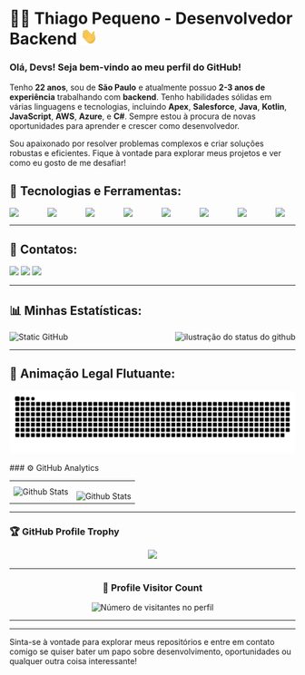 # 👨‍💻 Thiago Pequeno - Desenvolvedor Backend <img src="https://raw.githubusercontent.com/ABSphreak/ABSphreak/master/gifs/Hi.gif" width="30px">

### Olá, Devs! Seja bem-vindo ao meu perfil do GitHub!

Tenho **22 anos**, sou de **São Paulo** e atualmente possuo **2-3 anos de experiência** trabalhando com **backend**. Tenho habilidades sólidas em várias linguagens e tecnologias, incluindo **Apex**, **Salesforce**, **Java**, **Kotlin**, **JavaScript**, **AWS**, **Azure**, e **C#**. Sempre estou à procura de novas oportunidades para aprender e crescer como desenvolvedor.

Sou apaixonado por resolver problemas complexos e criar soluções robustas e eficientes. Fique à vontade para explorar meus projetos e ver como eu gosto de me desafiar!

## 🚀 Tecnologias e Ferramentas:
<div style="display: flex; gap: 2rem;">
  <img width="50px" src="https://cdn.jsdelivr.net/gh/devicons/devicon/icons/salesforce/salesforce-original.svg" />
  <img width="50px" src="https://cdn.jsdelivr.net/gh/devicons/devicon/icons/apex/apex-original.svg" />
  <img width="50px" src="https://cdn.jsdelivr.net/gh/devicons/devicon/icons/java/java-original.svg" />
  <img width="50px" src="https://cdn.jsdelivr.net/gh/devicons/devicon/icons/kotlin/kotlin-original.svg" />
  <img width="50px" src="https://cdn.jsdelivr.net/gh/devicons/devicon/icons/javascript/javascript-original.svg" />
  <img width="50px" src="https://cdn.jsdelivr.net/gh/devicons/devicon/icons/azure/azure-original.svg" />
  <img width="50px" src="https://hermes.dio.me/articles/cover/3d6d2565-3411-47c2-9dd4-570eeb48ba9e.png" />
  <img width="50px" src="https://cdn.jsdelivr.net/gh/devicons/devicon/icons/csharp/csharp-original.svg" />
</div>

---

## 📩 Contatos:
<div>
<a href="https://www.instagram.com/_castr0o/" target="_blank"><img src="https://img.shields.io/badge/-Instagram-%23E4405F?style=for-the-badge&logo=instagram&logoColor=white" target="_blank"></a>
<a href = "mailto:thiagopeuqueno@gmail.com"><img src="https://img.shields.io/badge/Gmail-D14836?style=for-the-badge&logo=gmail&logoColor=white" target="_blank"></a>
<a href="https://www.linkedin.com/in/thiago-pequeno-de-castro-2632bb248" target="_blank"><img src="https://img.shields.io/badge/-LinkedIn-%230077B5?style=for-the-badge&logo=linkedin&logoColor=white" target="_blank"></a>   
</div>

---

## 📊 Minhas Estatísticas:


<img align='right' src="https://github-readme-stats.vercel.app/api?username=thiagopequeno&show_icons=true&title_color=783c00&text_color=af552e&icon_color=783c00&bg_color=f8efd4&cache_seconds=2300" alt="ilustração do status do github">

<img src="https://img.shields.io/static/v1?label=Overview&message=thiagopequeno&color=f8efd4&style=for-the-badge&logo=GitHub" alt="Static GitHub">

---

## 🌟 Animação Legal Flutuante:
<p align="center">
  <img src="https://raw.githubusercontent.com/platane/snk/output/github-contribution-grid-snake.svg" alt="flutuando" width="600"/>
</p>
### ⚙️ GitHub Analytics

<table>
  <tr>
    <td>
      <img
        align="left"
        src="https://github-readme-stats.vercel.app/api/top-langs/?username=thiagopequeno&theme=dark&hide_border=false&include_all_commits=true&count_private=true&layout=compact"
        alt="Github Stats"
      />
    </td>
    <td>
      <br />
      <img
        align="left"
        src="https://github-readme-streak-stats.herokuapp.com/?user=thiagopequeno&theme=dark&hide_border=false"
        alt="Github Stats"
      />
    </td>
  </tr>
</table>

---

### 🏆 GitHub Profile Trophy

<p align="center">
  <a
    href="https://github.com/ryo-ma/github-profile-trophy"
    title="repositório de troféus"
  >
    <img
      width="800"
      src="https://github-profile-trophy.vercel.app/?username=thiagopequeno&column=8&theme=darkhub&no-frame=true&no-bg=true"
    />
  </a>
</p>

---

<div align="center">
  <h3><b>📍 Profile Visitor Count</b></h3>
</div>

<p align="center">
  <img
    src="https://profile-counter.glitch.me/thiagopequeno/count.svg"
    alt="Número de visitantes no perfil"
  />
</p>

---

---

Sinta-se à vontade para explorar meus repositórios e entre em contato comigo se quiser bater um papo sobre desenvolvimento, oportunidades ou qualquer outra coisa interessante!
